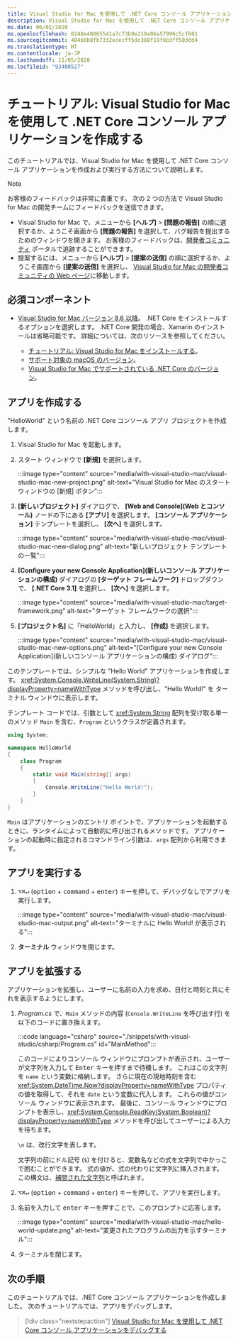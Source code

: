 ```yaml
---
title: Visual Studio for Mac を使用して .NET Core コンソール アプリケーションを作成する
description: Visual Studio for Mac を使用して .NET Core コンソール アプリケーションを作成する方法について説明します。
ms.date: 06/02/2020
ms.openlocfilehash: 0248e48865541a7c73b9e219a06a57996c5cf601
ms.sourcegitcommit: 48466b8fb7332ececff5dc388f19f6b3ff503dd4
ms.translationtype: HT
ms.contentlocale: ja-JP
ms.lasthandoff: 11/05/2020
ms.locfileid: "93400527"
---
```

# <a name="tutorial-create-a-net-core-console-application-using-visual-studio-for-mac"></a>チュートリアル: Visual Studio for Mac を使用して .NET Core コンソール アプリケーションを作成する

このチュートリアルでは、Visual Studio for Mac を使用して .NET Core コンソール アプリケーションを作成および実行する方法について説明します。

> [!NOTE]
> お客様のフィードバックは非常に貴重です。 次の 2 つの方法で Visual Studio for Mac の開発チームにフィードバックを送信できます。
>
> * Visual Studio for Mac で、メニューから **[ヘルプ]**  >  **[問題の報告]** の順に選択するか、ようこそ画面から **[問題の報告]** を選択して、バグ報告を提出するためのウィンドウを開きます。 お客様のフィードバックは、[開発者コミュニティ](https://aka.ms/feedback/report?space=41) ポータルで追跡することができます。
> * 提案するには、メニューから **[ヘルプ]**  >  **[提案の送信]** の順に選択するか、ようこそ画面から **[提案の送信]** を選択し、 [Visual Studio for Mac の開発者コミュニティの Web ページ](https://aka.ms/feedback/suggest?space=41)に移動します。

## <a name="prerequisites"></a>必須コンポーネント

* [Visual Studio for Mac バージョン 8.6 以降](https://visualstudio.microsoft.com/vs/mac/?utm_medium=microsoft&utm_source=docs.microsoft.com&utm_campaign=inline+link)。 .NET Core をインストールするオプションを選択します。 .NET Core 開発の場合、Xamarin のインストールは省略可能です。 詳細については、次のリソースを参照してください。

  * [チュートリアル: Visual Studio for Mac をインストールする](/visualstudio/mac/installation)。
  * [サポート対象の macOS のバージョン](../install/windows.md)。
  * [Visual Studio for Mac でサポートされている .NET Core のバージョン](/visualstudio/mac/net-core-support)。

## <a name="create-the-app"></a>アプリを作成する

"HelloWorld" という名前の .NET Core コンソール アプリ プロジェクトを作成します。

1. Visual Studio for Mac を起動します。

1. スタート ウィンドウで **[新規]** を選択します。

   :::image type="content" source="media/with-visual-studio-mac/visual-studio-mac-new-project.png" alt-text="Visual Studio for Mac のスタート ウィンドウの [新規] ボタン":::

1. **[新しいプロジェクト]** ダイアログで、 **[Web and Console]\(Web とコンソール\)** ノードの下にある **[アプリ]** を選択します。 **[コンソール アプリケーション]** テンプレートを選択し、 **[次へ]** を選択します。

   :::image type="content" source="media/with-visual-studio-mac/visual-studio-mac-new-dialog.png" alt-text="新しいプロジェクト テンプレートの一覧":::

1. **[Configure your new Console Application]\(新しいコンソール アプリケーションの構成\)** ダイアログの **[ターゲット フレームワーク]** ドロップダウンで、 **[.NET Core 3.1]** を選択し、 **[次へ]** を選択します。

   :::image type="content" source="media/with-visual-studio-mac/target-framework.png" alt-text="ターゲット フレームワークの選択":::

1. **[プロジェクト名]** に「HelloWorld」と入力し、 **[作成]** を選択します。

   :::image type="content" source="media/with-visual-studio-mac/visual-studio-mac-new-options.png" alt-text="[Configure your new Console Application]\(新しいコンソール アプリケーションの構成\) ダイアログ":::

このテンプレートでは、シンプルな "Hello World" アプリケーションを作成します。 <xref:System.Console.WriteLine(System.String)?displayProperty=nameWithType> メソッドを呼び出し、"Hello World!" を ターミナル ウィンドウに表示します。

テンプレート コードでは、引数として <xref:System.String> 配列を受け取る単一のメソッド `Main` を含む、`Program` というクラスが定義されます。

```csharp
using System;

namespace HelloWorld
{
    class Program
    {
        static void Main(string[] args)
        {
            Console.WriteLine("Hello World!");
        }
    }
}
```

`Main` はアプリケーションのエントリ ポイントで、アプリケーションを起動するときに、ランタイムによって自動的に呼び出されるメソッドです。 アプリケーションの起動時に指定されるコマンドライン引数は、`args` 配列から利用できます。

## <a name="run-the-app"></a>アプリを実行する

1. <kbd>⌥</kbd><kbd>⌘</kbd><kbd>↵</kbd> (<kbd>option</kbd> + <kbd>command</kbd> + <kbd>enter</kbd>) キーを押して、デバッグなしでアプリを実行します。

   :::image type="content" source="media/with-visual-studio-mac/visual-studio-mac-output.png" alt-text="ターミナルに Hello World! が表示される":::

1. **ターミナル** ウィンドウを閉じます。

## <a name="enhance-the-app"></a>アプリを拡張する

アプリケーションを拡張し、ユーザーに名前の入力を求め、日付と時刻と共にそれを表示するようにします。

1. *Program.cs* で、`Main` メソッドの内容 (`Console.WriteLine` を呼び出す行) を以下のコードに置き換えます。

   :::code language="csharp" source="./snippets/with-visual-studio/csharp/Program.cs" id="MainMethod":::

   このコードによりコンソール ウィンドウにプロンプトが表示され、ユーザーが文字列を入力して <kbd>Enter</kbd> キーを押すまで待機します。 これはこの文字列を `name` という変数に格納します。 さらに現在の現地時刻を含む <xref:System.DateTime.Now?displayProperty=nameWithType> プロパティの値を取得して、それを `date` という変数に代入します。 これらの値がコンソール ウィンドウに表示されます。 最後に、コンソール ウィンドウにプロンプトを表示し、<xref:System.Console.ReadKey(System.Boolean)?displayProperty=nameWithType> メソッドを呼び出してユーザーによる入力を待ちます。

   `\n` は、改行文字を表します。

   文字列の前にドル記号 (`$`) を付けると、変数名などの式を文字列で中かっこで囲むことができます。 式の値が、式の代わりに文字列に挿入されます。 この構文は、[補間された文字列](../../csharp/language-reference/tokens/interpolated.md)と呼ばれます。

1. <kbd>⌥</kbd><kbd>⌘</kbd><kbd>↵</kbd> (<kbd>option</kbd> + <kbd>command</kbd> + <kbd>enter</kbd>) キーを押して、アプリを実行します。

1. 名前を入力して <kbd>enter</kbd> キーを押すことで、このプロンプトに応答します。

   :::image type="content" source="media/with-visual-studio-mac/hello-world-update.png" alt-text="変更されたプログラムの出力を示すターミナル":::

1. ターミナルを閉じます。

## <a name="next-steps"></a>次の手順

このチュートリアルでは、.NET Core コンソール アプリケーションを作成しました。 次のチュートリアルでは、アプリをデバッグします。

> [!div class="nextstepaction"]
> [Visual Studio for Mac を使用して .NET Core コンソール アプリケーションをデバッグする](debugging-with-visual-studio-mac.md)
